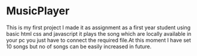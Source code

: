 # MusicPlayer
This is my first project I made it as assignment as a first year student using basic html css and javascript it plays the song which are locally available in your pc you just have to connect the required file.At this moment I have set 10 songs but no of songs can be easily increased in future.
